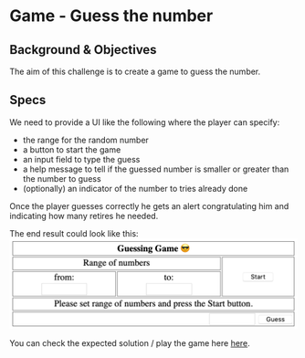 # Game - Guess the number

## Background & Objectives

The aim of this challenge is to create a game to guess the number.

## Specs

We need to provide a UI like the following where the player can specify:
 - the range for the random number
 - a button to start the game
 - an input field to type the guess
 - a help message to tell if the guessed number is smaller or greater than the number to guess
 - (optionally) an indicator of the number to tries already done 

Once the player guesses correctly he gets an alert congratulating him and indicating how many retires he needed. 

The end result could look like this: 
![screenshot](images/screenshot.png)

You can check the expected solution / play the game here [here](https://oussa.github.io/js-challenges/challenge3/solution/).
